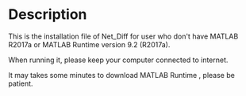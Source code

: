# Description

This is the installation file of Net_Diff for user who don't have MATLAB R2017a or MATLAB Runtime version 9.2 (R2017a).

When running it, please keep your computer connected to internet.

It may takes some minutes to download MATLAB Runtime , please be patient.
 
